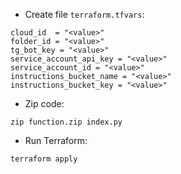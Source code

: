 - Create file `terraform.tfvars`:
```
cloud_id  = "<value>"
folder_id = "<value>"
tg_bot_key = "<value>"
service_account_api_key = "<value>"
service_account_id = "<value>"
instructions_bucket_name = "<value>"
instructions_bucket_key = "<value>"
```

- Zip code:
```
zip function.zip index.py
```

- Run Terraform:
```
terraform apply
```
